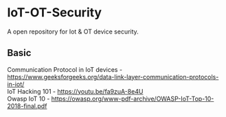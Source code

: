 # IoT-OT-Security
A open repository for Iot &amp; OT device security.

## Basic
Communication Protocol in IoT devices - https://www.geeksforgeeks.org/data-link-layer-communication-protocols-in-iot/ 
<br />
IoT Hacking 101 - https://youtu.be/fa9zuA-8e4U
<br />
Owasp IoT 10 - https://owasp.org/www-pdf-archive/OWASP-IoT-Top-10-2018-final.pdf
